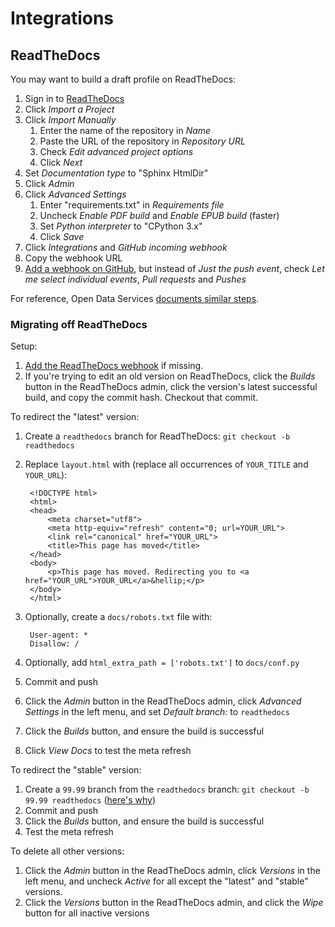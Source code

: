 # Integrations

## ReadTheDocs

You may want to build a draft profile on ReadTheDocs:

1. Sign in to [ReadTheDocs](https://readthedocs.org/dashboard/)
1. Click *Import a Project*
1. Click *Import Manually*
    1. Enter the name of the repository in *Name*
    1. Paste the URL of the repository in *Repository URL*
    1. Check *Edit advanced project options*
    1. Click *Next*
1. Set *Documentation type* to "Sphinx HtmlDir"
1. Click *Admin*
1. Click *Advanced Settings*
    1. Enter "requirements.txt" in *Requirements file*
    1. Uncheck *Enable PDF build* and *Enable EPUB build* (faster)
    1. Set *Python interpreter* to "CPython 3.x"
    1. Click *Save*
1. Click *Integrations* and *GitHub incoming webhook*
1. Copy the webhook URL
1. [Add a webhook on GitHub](https://docs.readthedocs.io/en/latest/webhooks.html#github), but instead of *Just the push event*, check *Let me select individual events*, *Pull requests* and *Pushes*

For reference, Open Data Services [documents similar steps](https://github.com/OpenDataServices/sphinx-base#building-on-readthedocs).

### Migrating off ReadTheDocs

Setup:

1. [Add the ReadTheDocs webhook](https://docs.readthedocs.io/en/latest/webhooks.html#github) if missing.
1. If you're trying to edit an old version on ReadTheDocs, click the *Builds* button in the ReadTheDocs admin, click the version's latest successful build, and copy the commit hash. Checkout that commit.

To redirect the "latest" version:

1. Create a `readthedocs` branch for ReadTheDocs: `git checkout -b readthedocs`
1. Replace `layout.html` with (replace all occurrences of `YOUR_TITLE` and `YOUR_URL`):

        <!DOCTYPE html>
        <html>
        <head>
            <meta charset="utf8">
            <meta http-equiv="refresh" content="0; url=YOUR_URL">
            <link rel="canonical" href="YOUR_URL">
            <title>This page has moved</title>
        </head>
        <body>
            <p>This page has moved. Redirecting you to <a href="YOUR_URL">YOUR_URL</a>&hellip;</p>
        </body>
        </html>

1. Optionally, create a `docs/robots.txt` file with:

        User-agent: *
        Disallow: /

1. Optionally, add `html_extra_path = ['robots.txt']` to `docs/conf.py`
1. Commit and push
1. Click the *Admin* button in the ReadTheDocs admin, click *Advanced Settings* in the left menu, and set *Default branch:* to `readthedocs`
1. Click the *Builds* button, and ensure the build is successful
1. Click *View Docs* to test the meta refresh

To redirect the "stable" version:

1. Create a `99.99` branch from the `readthedocs` branch: `git checkout -b 99.99 readthedocs` ([here's why](https://docs.readthedocs.io/en/latest/versions.html))
1. Commit and push
1. Click the *Builds* button, and ensure the build is successful
1. Test the meta refresh

To delete all other versions:

1. Click the *Admin* button in the ReadTheDocs admin, click *Versions* in the left menu, and uncheck *Active* for all except the "latest" and "stable" versions.
1. Click the *Versions* button in the ReadTheDocs admin, and click the *Wipe* button for all inactive versions

